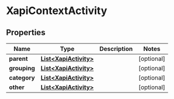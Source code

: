 
# XapiContextActivity

## Properties
Name | Type | Description | Notes
------------ | ------------- | ------------- | -------------
**parent** | [**List&lt;XapiActivity&gt;**](XapiActivity.md) |  |  [optional]
**grouping** | [**List&lt;XapiActivity&gt;**](XapiActivity.md) |  |  [optional]
**category** | [**List&lt;XapiActivity&gt;**](XapiActivity.md) |  |  [optional]
**other** | [**List&lt;XapiActivity&gt;**](XapiActivity.md) |  |  [optional]




